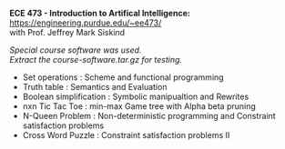 **ECE 473 - Introduction to Artifical Intelligence:**
https://engineering.purdue.edu/~ee473/  
with Prof. Jeffrey Mark Siskind

*Special course software was used.*  
*Extract the course-software.tar.gz for testing.*

- Set operations : Scheme and functional programming
- Truth table : Semantics and Evaluation
- Boolean simplification : Symbolic manipualtion and Rewrites
- nxn Tic Tac Toe : min-max Game tree with Alpha beta pruning
- N-Queen Problem : Non-deterministic programming and Constraint satisfaction problems
- Cross Word Puzzle : Constraint satisfaction problems II
